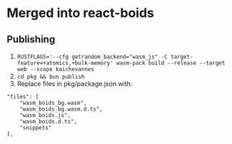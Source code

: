 # Merged into react-boids

## Publishing
1. `RUSTFLAGS='--cfg getrandom_backend="wasm_js" -C target-feature=+atomics,+bulk-memory' wasm-pack build --release --target web --scope kaichevannes`
2. `cd pkg && bun publish`
3. Replace files in pkg/package.json with:
```
"files": [
    "wasm_boids_bg.wasm",
    "wasm_boids_bg.wasm.d.ts",
    "wasm_boids.js",
    "wasm_boids.d.ts",
    "snippets"
],
```
